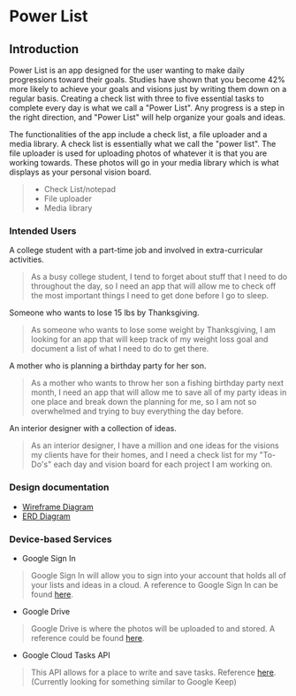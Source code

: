 # Power List

## Introduction

Power List is an app designed for the user wanting to make daily progressions toward their goals. 
Studies have shown that you become 42% more likely to 
achieve your goals and visions just by writing them down on a regular basis. Creating a check list 
with three to five essential tasks to complete every day is what we call a "Power List". Any progress is
 a step in the right direction, and "Power List" will help organize your goals and ideas.

The functionalities of the app include a check list, a file uploader and a media library. 
A check list is essentially what we call the "power list". The file uploader is used for uploading 
photos of whatever it is that you are working towards. These photos will go in your media library which 
is what displays as your personal vision board.

>* Check List/notepad
>* File uploader
>* Media library

### Intended Users

A college student with a part-time job and involved in extra-curricular activities.
   > As a busy college student, I tend to forget about stuff that I need to do throughout the day, 
so I need an app that will allow me to check off the most important things I need
to get done before I go to sleep.

Someone who wants to lose 15 lbs by Thanksgiving.
   > As someone who wants to lose some weight by Thanksgiving, I am looking for an app that will 
keep track of my weight loss goal and document a list of what I need to do to get there.

A mother who is planning a birthday party for her son.
   > As a mother who wants to throw her son a fishing birthday party next month, 
I need an app that will allow me to save all of my party ideas in one place and break down the 
planning for me, so I am not so overwhelmed and trying to buy everything the day before.

An interior designer with a collection of ideas.
   > As an interior designer, I have a million and one ideas for the visions my clients have
for their homes, and I need a check list for my "To-Do's" each day and vision board for each
project I am working on.



### Design documentation

- [Wireframe Diagram](wireframe.md)
- [ERD Diagram](erd.md)

### Device-based Services

* Google Sign In
> Google Sign In will allow you to sign into your account that holds all of your lists and ideas in 
>a cloud. A reference to Google Sign In can be found [here](https://developers.google.com/identity/sign-in/web/sign-in).
* Google Drive
> Google Drive is where the photos will be uploaded to and stored. 
> A reference could be found [here](https://developers.google.com/drive/api/v2/reference/files/insert).
* Google Cloud Tasks API
> This API allows for a place to write and save tasks. Reference [here](https://cloud.google.com/tasks/docs/reference/rest).
(Currently looking for something similar to Google Keep)

